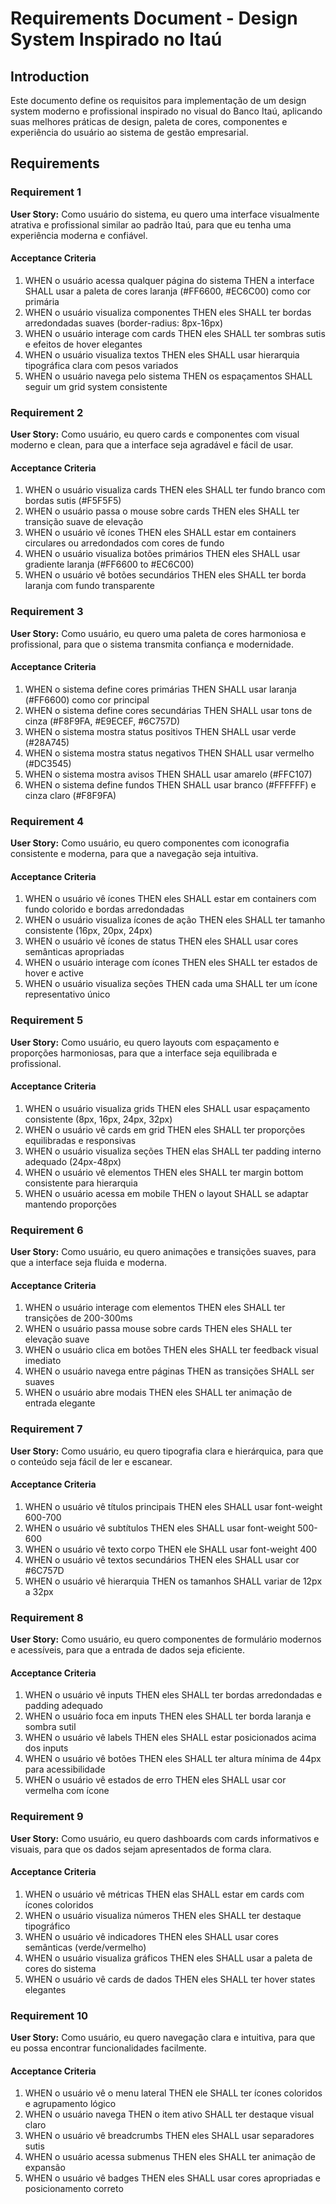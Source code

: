 # Requirements Document - Design System Inspirado no Itaú

## Introduction

Este documento define os requisitos para implementação de um design system moderno e profissional inspirado no visual do Banco Itaú, aplicando suas melhores práticas de design, paleta de cores, componentes e experiência do usuário ao sistema de gestão empresarial.

## Requirements

### Requirement 1

**User Story:** Como usuário do sistema, eu quero uma interface visualmente atrativa e profissional similar ao padrão Itaú, para que eu tenha uma experiência moderna e confiável.

#### Acceptance Criteria

1. WHEN o usuário acessa qualquer página do sistema THEN a interface SHALL usar a paleta de cores laranja (#FF6600, #EC6C00) como cor primária
2. WHEN o usuário visualiza componentes THEN eles SHALL ter bordas arredondadas suaves (border-radius: 8px-16px)
3. WHEN o usuário interage com cards THEN eles SHALL ter sombras sutis e efeitos de hover elegantes
4. WHEN o usuário visualiza textos THEN eles SHALL usar hierarquia tipográfica clara com pesos variados
5. WHEN o usuário navega pelo sistema THEN os espaçamentos SHALL seguir um grid system consistente

### Requirement 2

**User Story:** Como usuário, eu quero cards e componentes com visual moderno e clean, para que a interface seja agradável e fácil de usar.

#### Acceptance Criteria

1. WHEN o usuário visualiza cards THEN eles SHALL ter fundo branco com bordas sutis (#F5F5F5)
2. WHEN o usuário passa o mouse sobre cards THEN eles SHALL ter transição suave de elevação
3. WHEN o usuário vê ícones THEN eles SHALL estar em containers circulares ou arredondados com cores de fundo
4. WHEN o usuário visualiza botões primários THEN eles SHALL usar gradiente laranja (#FF6600 to #EC6C00)
5. WHEN o usuário vê botões secundários THEN eles SHALL ter borda laranja com fundo transparente

### Requirement 3

**User Story:** Como usuário, eu quero uma paleta de cores harmoniosa e profissional, para que o sistema transmita confiança e modernidade.

#### Acceptance Criteria

1. WHEN o sistema define cores primárias THEN SHALL usar laranja (#FF6600) como cor principal
2. WHEN o sistema define cores secundárias THEN SHALL usar tons de cinza (#F8F9FA, #E9ECEF, #6C757D)
3. WHEN o sistema mostra status positivos THEN SHALL usar verde (#28A745)
4. WHEN o sistema mostra status negativos THEN SHALL usar vermelho (#DC3545)
5. WHEN o sistema mostra avisos THEN SHALL usar amarelo (#FFC107)
6. WHEN o sistema define fundos THEN SHALL usar branco (#FFFFFF) e cinza claro (#F8F9FA)

### Requirement 4

**User Story:** Como usuário, eu quero componentes com iconografia consistente e moderna, para que a navegação seja intuitiva.

#### Acceptance Criteria

1. WHEN o usuário vê ícones THEN eles SHALL estar em containers com fundo colorido e bordas arredondadas
2. WHEN o usuário visualiza ícones de ação THEN eles SHALL ter tamanho consistente (16px, 20px, 24px)
3. WHEN o usuário vê ícones de status THEN eles SHALL usar cores semânticas apropriadas
4. WHEN o usuário interage com ícones THEN eles SHALL ter estados de hover e active
5. WHEN o usuário visualiza seções THEN cada uma SHALL ter um ícone representativo único

### Requirement 5

**User Story:** Como usuário, eu quero layouts com espaçamento e proporções harmoniosas, para que a interface seja equilibrada e profissional.

#### Acceptance Criteria

1. WHEN o usuário visualiza grids THEN eles SHALL usar espaçamento consistente (8px, 16px, 24px, 32px)
2. WHEN o usuário vê cards em grid THEN eles SHALL ter proporções equilibradas e responsivas
3. WHEN o usuário visualiza seções THEN elas SHALL ter padding interno adequado (24px-48px)
4. WHEN o usuário vê elementos THEN eles SHALL ter margin bottom consistente para hierarquia
5. WHEN o usuário acessa em mobile THEN o layout SHALL se adaptar mantendo proporções

### Requirement 6

**User Story:** Como usuário, eu quero animações e transições suaves, para que a interface seja fluida e moderna.

#### Acceptance Criteria

1. WHEN o usuário interage com elementos THEN eles SHALL ter transições de 200-300ms
2. WHEN o usuário passa mouse sobre cards THEN eles SHALL ter elevação suave
3. WHEN o usuário clica em botões THEN eles SHALL ter feedback visual imediato
4. WHEN o usuário navega entre páginas THEN as transições SHALL ser suaves
5. WHEN o usuário abre modais THEN eles SHALL ter animação de entrada elegante

### Requirement 7

**User Story:** Como usuário, eu quero tipografia clara e hierárquica, para que o conteúdo seja fácil de ler e escanear.

#### Acceptance Criteria

1. WHEN o usuário vê títulos principais THEN eles SHALL usar font-weight 600-700
2. WHEN o usuário vê subtítulos THEN eles SHALL usar font-weight 500-600
3. WHEN o usuário vê texto corpo THEN ele SHALL usar font-weight 400
4. WHEN o usuário vê textos secundários THEN eles SHALL usar cor #6C757D
5. WHEN o usuário vê hierarquia THEN os tamanhos SHALL variar de 12px a 32px

### Requirement 8

**User Story:** Como usuário, eu quero componentes de formulário modernos e acessíveis, para que a entrada de dados seja eficiente.

#### Acceptance Criteria

1. WHEN o usuário vê inputs THEN eles SHALL ter bordas arredondadas e padding adequado
2. WHEN o usuário foca em inputs THEN eles SHALL ter borda laranja e sombra sutil
3. WHEN o usuário vê labels THEN eles SHALL estar posicionados acima dos inputs
4. WHEN o usuário vê botões THEN eles SHALL ter altura mínima de 44px para acessibilidade
5. WHEN o usuário vê estados de erro THEN eles SHALL usar cor vermelha com ícone

### Requirement 9

**User Story:** Como usuário, eu quero dashboards com cards informativos e visuais, para que os dados sejam apresentados de forma clara.

#### Acceptance Criteria

1. WHEN o usuário vê métricas THEN elas SHALL estar em cards com ícones coloridos
2. WHEN o usuário visualiza números THEN eles SHALL ter destaque tipográfico
3. WHEN o usuário vê indicadores THEN eles SHALL usar cores semânticas (verde/vermelho)
4. WHEN o usuário visualiza gráficos THEN eles SHALL usar a paleta de cores do sistema
5. WHEN o usuário vê cards de dados THEN eles SHALL ter hover states elegantes

### Requirement 10

**User Story:** Como usuário, eu quero navegação clara e intuitiva, para que eu possa encontrar funcionalidades facilmente.

#### Acceptance Criteria

1. WHEN o usuário vê o menu lateral THEN ele SHALL ter ícones coloridos e agrupamento lógico
2. WHEN o usuário navega THEN o item ativo SHALL ter destaque visual claro
3. WHEN o usuário vê breadcrumbs THEN eles SHALL usar separadores sutis
4. WHEN o usuário acessa submenus THEN eles SHALL ter animação de expansão
5. WHEN o usuário vê badges THEN eles SHALL usar cores apropriadas e posicionamento correto